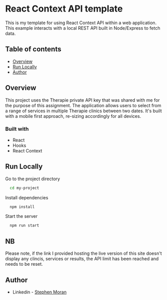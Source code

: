 # React Context API template

This is my template for using React Context API within a web application. This example interacts with a local REST API built in Node/Express to fetch data.

## Table of contents

- [Overview](#overview)
- [Run Locally](#run-locally)
- [Author](#author)

## Overview

This project uses the Therapie private API key that was shared with me for the purpose of this assignment. The application allows users to select from a range of services in multiple Therapie clinics between two dates. It's built with a mobile first approach, re-sizing accordingly for all devices.

### Built with

- React
- Hooks
- React Context


## Run Locally

Go to the project directory

```bash
  cd my-project
```

Install dependencies

```bash
  npm install
```

Start the server

```bash
  npm run start
```

## NB

Please note, if the link I provided hosting the live version of this site doesn't display any clincis, services or results, the API limit has been reached and needs to be reset.

## Author

- Linkedin - [Stephen Moran](https://www.linkedin.com/in/stephen-moran-/)
